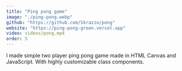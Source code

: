 ```yaml
---
title: "Ping pong game"
image: "./ping-pong.webp"
github: "https://github.com/Skrazzo/pong"
website: "https://ping-pong-green.vercel.app"
video: videos/pong.mp4
order: 5
---
```


I made simple two player ping pong game made in HTML Canvas and JavaScript. With highly customizable class components.
